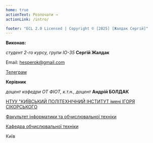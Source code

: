 ```yaml
---
home: true
actionText: Розпочати →
actionLink: /intro/

footer: "ECL 2.0 Licensed | Copyright © [2025] [Жалдак Сергій]"
---
```



**Виконав:** 

*студент 2-го курсу, групи IO-35*<span padding-right:5em></span> **Сергій Жалдак**

Email: hesperok@gmail.com

[Телеграм](https://t.me/Hesperok)

**Керівник**

*доцент кафедри ОТ ФІОТ, к.т.н., доцент*<span padding-right:5em></span> **Андрій БОЛДАК** 

[НТУУ "КИЇВСЬКИЙ ПОЛІТЕХНІЧНИЙ ІНСТИТУТ імені ІГОРЯ СІКОРСЬКОГО](https://kpi.ua/)

[Факультет інформатики та обчислювальної техніки](https://fiot.kpi.ua/)

[Кафедра обчислювальної техніки](https://comsys.kpi.ua/)

Київ
